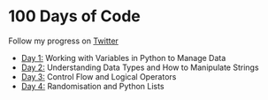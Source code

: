 # 100 Days of Code

Follow my progress on [Twitter](https://twitter.com/dino_codes)


- [Day 1:](https://github.com/milandeepak/100DaysofCode/tree/main/Day1) Working with Variables in Python to Manage Data
- [Day 2:](https://github.com/milandeepak/100DaysofCode/tree/main/Day2) Understanding Data Types and How to Manipulate Strings
- [Day 3:](https://github.com/milandeepak/100DaysofCode/tree/main/Day3) Control Flow and Logical Operators
- [Day 4:](https://github.com/milandeepak/100DaysofCode/tree/main/Day4) Randomisation and Python Lists
